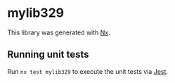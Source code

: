 # mylib329

This library was generated with [Nx](https://nx.dev).

## Running unit tests

Run `nx test mylib329` to execute the unit tests via [Jest](https://jestjs.io).
